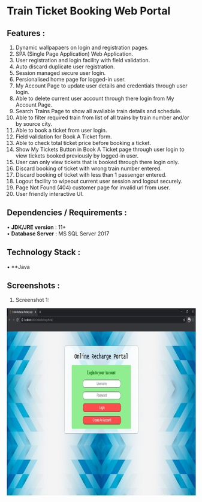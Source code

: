 # Train Ticket Booking Web Portal

## Features :
1. Dynamic wallpapaers on login and registration pages.
2. SPA (Single Page Application) Web Application.
3. User registration and login facility with field validation.
4. Auto discard duplicate user registration.
5. Session managed secure user login.
6. Persionalised home page for logged-in user.
7. My Account Page to update user details and credentials through user login.
8. Able to delete current user account through there login from My Account Page.
9. Search Trains Page to show all avaliable train details and schedule.
10. Able to filter required train from list of all trains by train number and/or by source city.
11. Able to book a ticket from user login.
12. Field validation for Book A Ticket form.
13. Able to check total ticket price before booking a ticket.
14. Show My Tickets Button in Book A Ticket page through user login to view tickets booked previously by logged-in user.
15. User can only view tickets that is booked through there login only.
16. Discard booking of ticket with wrong train number entered.
17. Discard booking of ticket with less than 1 passenger entered.
18. Logout facility to wipeout current user session and logout securely.
19. Page Not Found (404) customer page for invalid url from user.
20. User friendly interactive UI.

## Dependencies / Requirements :
• **JDK/JRE version**	: 11+
<br>• **Database Server**	: MS SQL Server 2017

## Technology Stack :
• **Java <br>

## Screenshots :
1. Screenshot 1:
<img src="https://github.com/Avadhutch50/OnlineRechargePortal/blob/master/screenshots/ScreenShot-1.jpeg" width="800px" height="500px" alt="Screenshot 1"/>